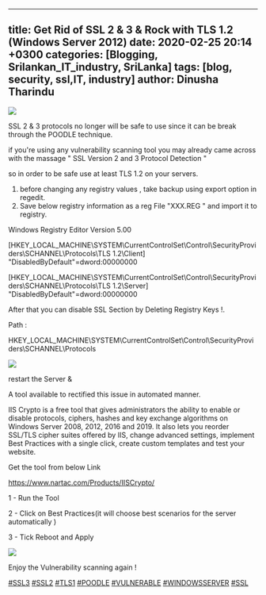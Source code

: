 
---
title: Get Rid of SSL 2 & 3 & Rock with TLS 1.2 (Windows Server 2012)
date: 2020-02-25 20:14 +0300
categories: [Blogging, Srilankan_IT_industry, SriLanka]
tags: [blog, security, ssl,IT, industry]
author: Dinusha Tharindu
---
   
  
  
  

![](https://static.wixstatic.com/media/e54cd3_27ab46c2e7dd4d14a601c35d611f9bdd~mv2.jpg/v1/fill/w_360,h_225,al_c,q_90,usm_0.66_1.00_0.01/e54cd3_27ab46c2e7dd4d14a601c35d611f9bdd~mv2.webp)

  
  
  
  

SSL 2 & 3 protocols no longer will be safe to use since it can be break through the POODLE technique.

  
  
  
  

if you're using any vulnerability scanning tool you may already came across with the massage " SSL Version 2 and 3 Protocol Detection "

  
  
  
  

so in order to be safe use at least TLS 1.2 on your servers.

  
  
  
  

1.  before changing any registry values , take backup using export option in regedit.
2.  Save below registry information as a reg File "XXX.REG " and import it to registry.

  
  
  
  

Windows Registry Editor Version 5.00  
  
\[HKEY\_LOCAL\_MACHINE\\SYSTEM\\CurrentControlSet\\Control\\SecurityProviders\\SCHANNEL\\Protocols\\TLS 1.2\\Client\]  
"DisabledByDefault"=dword:00000000  
  
\[HKEY\_LOCAL\_MACHINE\\SYSTEM\\CurrentControlSet\\Control\\SecurityProviders\\SCHANNEL\\Protocols\\TLS 1.2\\Server\]  
"DisabledByDefault"=dword:00000000

  
  
  
  

After that you can disable SSL Section by Deleting Registry Keys !.

  
  
  
  

Path :

  
  
  
  

HKEY\_LOCAL\_MACHINE\\SYSTEM\\CurrentControlSet\\Control\\SecurityProviders\\SCHANNEL\\Protocols

  
  
  
  

![](https://static.wixstatic.com/media/e54cd3_51b46efd912d46d4b3e588ed006760f6~mv2.jpg/v1/fill/w_360,h_226,al_c,q_90,usm_0.66_1.00_0.01/e54cd3_51b46efd912d46d4b3e588ed006760f6~mv2.webp)

  

  
  
  
  

restart the Server &

  
  
  
  

A tool available to rectified this issue in automated manner.

  
  
  
  

IIS Crypto is a free tool that gives administrators the ability to enable or disable protocols, ciphers, hashes and key exchange algorithms on Windows Server 2008, 2012, 2016 and 2019. It also lets you reorder SSL/TLS cipher suites offered by IIS, change advanced settings, implement Best Practices with a single click, create custom templates and test your website.

  
  
  
  

Get the tool from below Link

  
  
  
  

https://www.nartac.com/Products/IISCrypto/

  
  
  
  

1 - Run the Tool

  
  
  
  

2 - Click on Best Practices(it will choose best scenarios for the server automatically )

  
  
  
  

  
  
  
  

3 - Tick Reboot and Apply

  
  
  
  

![](https://static.wixstatic.com/media/e54cd3_f3fb03504a014198ad37790919305aa1~mv2.png/v1/fill/w_740,h_615,al_c,q_90,usm_0.66_1.00_0.01/e54cd3_f3fb03504a014198ad37790919305aa1~mv2.webp)

  
  
  
  

Enjoy the Vulnerability scanning again !

  
  
  
  

[#SSL3](https://social-blog.wix.com/search/.hash.ssl3) [#SSL2](https://social-blog.wix.com/search/.hash.ssl2) [#TLS1](https://social-blog.wix.com/search/.hash.tls1) [#POODLE](https://social-blog.wix.com/search/.hash.poodle) [#VULNERABLE](https://social-blog.wix.com/search/.hash.vulnerable) [#WINDOWSSERVER](https://social-blog.wix.com/search/.hash.windowsserver) [#SSL](https://social-blog.wix.com/search/.hash.ssl) 

  
  
  
  
